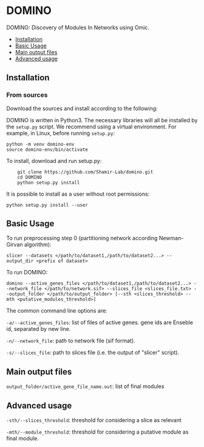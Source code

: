 # DOMINO

DOMINO: Discovery of Modules In Networks using Omic.

- [Installation](#installation)
- [Basic Usage](#basic-usage)
- [Main output files](#main-output-files)
- [Advanced usage](#advanced-usage)

## Installation

### From sources
Download the sources and install according to the following:

DOMINO is written in Python3. The necessary libraries will all be installed by the `setup.py` script.
We recommend using a virtual environment. For example, in Linux, before running `setup.py`:
```
python -m venv domino-env
source domino-env/bin/activate
```
To install, download and run setup.py:
```
    git clone https://github.com/Shamir-Lab/domino.git
    cd DOMINO
    python setup.py install
```
It is possible to install as a user without root permissions:
```
python setup.py install --user
```

## Basic Usage

To run preprocessing step 0 (partitioning network according Newman-Girvan algorithm):
```
slicer --datasets </path/to/dataset1,/path/to/dataset2...> --output_dir <prefix of dataset>
```

To run DOMINO:
```
domino --active_genes_files </path/to/dataset1,/path/to/dataset2...> --network_file </path/to/network.sif> --slices_file <slices_file.txt> --output_folder </path/to/output_folder> [--sth <slices_threshold> --mth <putative_modules_threshold>]
```

The common command line options are:

`-a/--active_genes_files`: list of files of active genes. gene ids are Enseble id, separated by new line.

`-n/--network_file`: path to network file (sif format).

`-s/--slices_file`: path to slices file (i.e. the output of "slicer" script).


## Main output files

`output_folder/active_gene_file_name.out`: list of final modules

## Advanced usage

`-sth/--slices_threshold`: threshold for considering a slice as relevant

`-mth/--module_threshold`: threshold for considering a putative module as final module.
